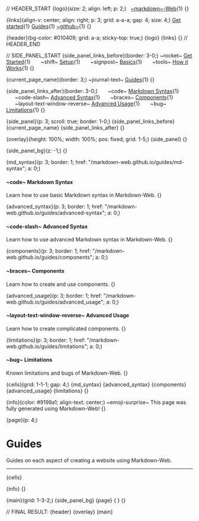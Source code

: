 // HEADER_START
{logo}(size: 2; align: left; p: 2;)
&nbsp;&nbsp;[~markdown~-Web](https://dangel187.github.io/markdown-web.github.io/){1}
{}

{links}(align-v: center; align: right; p: 3; grid: a-a-a; gap: 4; size: 4;)
[Get started](/markdown-web.github.io/get-started){1}
[Guides](/markdown-web.github.io/guides){1}
[~github~](https://github.com/DangeL187/Markdown-Web){1}
{}

{header}(bg-color: #010409; grid: a-a; sticky-top: true;)
{logo}
{links}
{}
// HEADER_END

// SIDE_PANEL_START
{side_panel_links_before}(border: 3-0;)
~rocket~ [Get Started](/markdown-web.github.io/get-started){1}
&nbsp;&nbsp;&nbsp;&nbsp;&nbsp;&nbsp;~shift~ [Setup](/markdown-web.github.io/get-started/setup){1}
&nbsp;&nbsp;&nbsp;&nbsp;&nbsp;&nbsp;~signpost~ [Basics](/markdown-web.github.io/get-started/basics){1}
&nbsp;&nbsp;&nbsp;&nbsp;&nbsp;&nbsp;~tools~ [How it Works](/markdown-web.github.io/get-started/how-it-works){1}
{}

{current_page_name}(border: 3;)
~journal-text~ [Guides](/markdown-web.github.io/guides){1}
{}

{side_panel_links_after}(border: 3-0;)
&nbsp;&nbsp;&nbsp;&nbsp;&nbsp;&nbsp;~code~ [Markdown Syntax](/markdown-web.github.io/guides/md-syntax){1}
&nbsp;&nbsp;&nbsp;&nbsp;&nbsp;&nbsp;~code-slash~ [Advanced Syntax](/markdown-web.github.io/guides/advanced-syntax){1}
&nbsp;&nbsp;&nbsp;&nbsp;&nbsp;&nbsp;~braces~ [Components](/markdown-web.github.io/guides/components){1}
&nbsp;&nbsp;&nbsp;&nbsp;&nbsp;&nbsp;~layout-text-window-reverse~ [Advanced Usage](/markdown-web.github.io/guides/advanced_usage){1}
&nbsp;&nbsp;&nbsp;&nbsp;&nbsp;&nbsp;~bug~ [Limitations](/markdown-web.github.io/guides/limitations){1}
{}

{side_panel}(p: 3; scroll: true; border: 1-0;)
{side_panel_links_before}
{current_page_name}
{side_panel_links_after}
{}

{overlay}(height: 100%; width: 100%; pos: fixed; grid: 1-5;)
{side_panel}
{}

{side_panel_bg}(z: -1;)
{}

{md_syntax}(p: 3; border: 1; href: "/markdown-web.github.io/guides/md-syntax"; a: 0;)
#### ~code~ **Markdown Syntax**
Learn how to use basic Markdown syntax in Markdown-Web.
{}

{advanced_syntax}(p: 3; border: 1; href: "/markdown-web.github.io/guides/advanced-syntax"; a: 0;)
#### ~code-slash~ **Advanced Syntax**
Learn how to use advanced Markdown syntax in
Markdown-Web.
{}

{components}(p: 3; border: 1; href: "/markdown-web.github.io/guides/components"; a: 0;)
#### ~braces~ **Components**
Learn how to create and use components.
{}

{advanced_usage}(p: 3; border: 1; href: "/markdown-web.github.io/guides/advanced_usage"; a: 0;)
#### ~layout-text-window-reverse~ **Advanced Usage**
Learn how to create complicated components.
{}

{limitations}(p: 3; border: 1; href: "/markdown-web.github.io/guides/limitations"; a: 0;)
#### ~bug~ **Limitations**
Known limitations and bugs of Markdown-Web.
{}

{cells}(grid: 1-1-1; gap: 4;)
{md_syntax}
{advanced_syntax}
{components}
{advanced_usage}
{limitations}
{}

{info}(color: #9198a1; align-text: center;)
~emoji-surprise~ This page was fully generated using Markdown-Web!
{}

{page}(p: 4;)
# **Guides**
Guides on each aspect of creating a website using Markdown-Web.

---
{cells}


{info}
{}

{main}(grid: 1-3-2;)
{side_panel_bg}
{page}
{ }
{}

// FINAL RESULT:
{header}
{overlay}
{main}